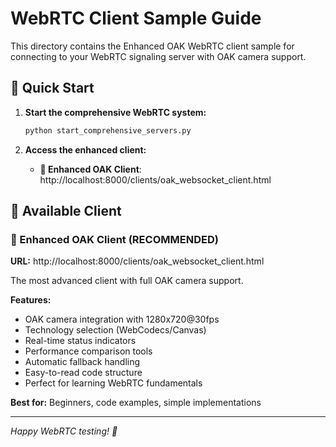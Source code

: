 # WebRTC Client Sample Guide

This directory contains the Enhanced OAK WebRTC client sample for connecting to your WebRTC signaling server with OAK camera support.

## 🚀 Quick Start

1. **Start the comprehensive WebRTC system:**
   ```bash
   python start_comprehensive_servers.py
   ```

2. **Access the enhanced client:**
   - **🎯 Enhanced OAK Client**: http://localhost:8000/clients/oak_websocket_client.html

## 📱 Available Client

### 🎯 Enhanced OAK Client (RECOMMENDED)
**URL:** http://localhost:8000/clients/oak_websocket_client.html

The most advanced client with full OAK camera support.

**Features:**
- OAK camera integration with 1280x720@30fps
- Technology selection (WebCodecs/Canvas)
- Real-time status indicators
- Performance comparison tools
- Automatic fallback handling
- Easy-to-read code structure
- Perfect for learning WebRTC fundamentals

**Best for:** Beginners, code examples, simple implementations

---

*Happy WebRTC testing! 🎥*
